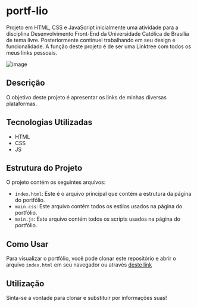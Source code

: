 
# portf-lio
Projeto em HTML, CSS e JavaScript inicialmente uma atividade para a disciplina Desenvolvimento Front-End da Universidade Católica de Brasília de tema livre. Posteriormente continuei trabalhando em seu design e funcionalidade. A função deste projeto é de ser uma Linktree com todos os meus links pessoais.

![image](https://github.com/RaphaelLuizPH/portf-lio/assets/130625114/efe80c83-24f1-4d0d-9230-6bbddc7e7207)



## Descrição

O objetivo deste projeto é apresentar os links de minhas diversas plataformas.

## Tecnologias Utilizadas

- HTML
- CSS
- JS

## Estrutura do Projeto

O projeto contém os seguintes arquivos:

- `index.html`: Este é o arquivo principal que contém a estrutura da página do portfólio.
- `main.css`: Este arquivo contém todos os estilos usados na página do portfólio.
- `main.js`: Este arquivo contém todos os scripts usados na página do portfólio.

## Como Usar

Para visualizar o portfólio, você pode clonar este repositório e abrir o arquivo `index.html` em seu navegador ou através [deste link](https://raphaelluizph.github.io/portf-lio/)

## Utilização

Sinta-se a vontade para clonar e substituir por informações suas!
